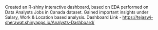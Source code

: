Created an R-shiny interactive dashboard, based on EDA performed on Data Analysts Jobs in Canada dataset. Gained important insights under Salary, Work & Location based analysis.
Dashboard Link - https://tejaswi-sherawat.shinyapps.io/Analysts-Dashboard/
